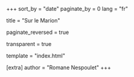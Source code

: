 +++
sort_by = "date"
paginate_by = 0
lang = "fr"

title = "Sur le Marion"

paginate_reversed = true

transparent = true

template = "index.html"

[extra]
author = "Romane Nespoulet"
+++
